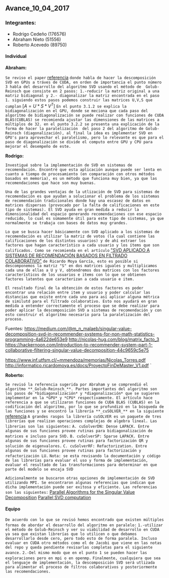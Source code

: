 ## Avance_10_04_2017



### Integrantes:


* Rodrigo Cedeño (176576)
* Abraham Nieto (51556)
* Roberto Acevedo (89750)


#### Individual

**Abraham:** 

`Se reviso el paper` [referencia](https://pdfs.semanticscholar.org/62c1/1a6f10ed2dd1c954297733e92641e7cd6fb9.pdf) `donde habla de hacer la descomposición SVD en GPUs a tráves de CUDA, en orden de importancia el punto número 3 habla del desarrollo del algoritmo SVD usando el método de  Golub-Reinsch que consiste en 2 pasos: 1.-reducir la matriz original a una matriz bidiagonal y 2.- diagonalizar la matriz encontrada en el paso 1. siguiendo estos pasos podemos construir las matrices U,V,S que cumplan` [$A=U*S*V^T$]
`En el punto 3.1.2 se explica la bidiagonalización en el GPU, donde se meciona que cada paso del algoritmo de bidiagonalización se puede realizar con funciones de CUDA BLAS(CUBLAS) se recomienda ajustar las dimensiones de las matrices a múltiplos de 32. en el punto 3.2.2 se presenta una explicación de la forma de hacer la paralelización  del paso 2 del algoritmo de Golub-Reinsch (diagonalización), al final la idea es implementar SVD en GPU's para aprovechar el paralelismo, pero lo relevante es que para el paso de diagonalización se divide el computo entre GPU y CPU para mejorar el desempeño de este.`    


**Rodrigo:**

`Investigué sobre la implementación de SVD en sistemas de recomendación. Encontré que esta aplicación aunque puede ser lenta en cuanto a tiempo de procesamiento (en comparación con otros métodos basados en memoria), es un método que funciona muy bien, ya que las recomendaciones que hace son muy buenas.`

`Una de las grandes ventajas de la utlización de SVD para sistemas de recomendación es que ayudan a solucionar el problema de los sistemas de recomendación tradicionales donde hay una escasez de datos en matrices dispersas (provocado por la falta de calificaciones en este tipo de sistemas). El SVD ayuda en gran medida a reducir la dimensionalidad del espacio generando recomendaciones con ese espacio reducido, lo cual es súmamente útil para este tipo de sistemas, ya que normalmente se trabaja con bases de datos muy grandes.`

`Lo que se busca hacer básicamente con SVD aplicado a los sistemas de recomendación es utilizar la matriz de votos (la cual contiene las calificaciones de los distintos usuarios) y de ahí extraer los factores que hagan característico a cada usuario y los ítems que son calificados. Como se recomienda en el artículo` ["SVD APLICADO A SISTEMAS DE RECOMENDACIÓN BASADOS EN FILTRADO COLABORATIVO"](http://informatico.ricardomoya.es/docs/ProyectoFinDeMaster_V1.pdf) `de Ricardo Moya García, esto es posible si descomponemos la matriz "S" en dos matrices iguales y multiplicamos cada una de ellas a U y V, obtendremos dos matrices con los factores característicos de los usuarios e items con lo que se obtienen factores latentes que caracterizan a cada usuario e item.`

`El resultado final de la obtención de estos factores es poder encontrar una relación entre item y usuario y poder calcular las distancias que existe entre cada uno para así aplicar alguna métrica de similutd para el filtrado colaborativo. Esto nos ayudará en gran medida a entender correctamente el proceso que se debe realizar para poder aplicar la descomposición SVD a sistemas de recomendación y con esto construir el algoritmo necesario para la paralelización del proceso.`

Fuentes:
<https://medium.com/@m_n_malaeb/singular-value-decomposition-svd-in-recommender-systems-for-non-math-statistics-programming-4a622de653e9>
<http://nicolas-hug.com/blog/matrix_facto_3>
<https://hackernoon.com/introduction-to-recommender-system-part-1-collaborative-filtering-singular-value-decomposition-44c9659c5e75>

<https://www.inf.utfsm.cl/~mmendoza/memorias/Nicolas_Torres.pdf>
<http://informatico.ricardomoya.es/docs/ProyectoFinDeMaster_V1.pdf>
`



**Roberto:**

`Se revisó la referencia sugerida por Abraham y se comprendió el algoritmo **_Golub-Reinsch_**. Partes importantes del algoritmo son los pasos de *bidiagonalización* y *diagonalización* que se sugieren implementar en la *GPU* y *CPU* respectivamente. El artículo hace referencia a que se utilizaron funciones de CUDA BLAS (CUBLAS) en la codificación del algoritmo, por lo que se profundizó en la búsqueda de las funciones y se encontró la librería **_cuSOLVER_** en la siguiente` [referencia](http://docs.nvidia.com/cuda/cusolver/index.html)
`A grandes rasgos la librería cuSOLVER es un paquete de tres librerías que realizan operaciones complejas de algebra lineal. Las librerias son las siguientes:`
`A. cuSolverDN: Dense LAPACK. Entre algunas de sus funciones provee rutinas para bidiagonalización de matrices e incluso para SVD.` 
`B. cuSolverSP: Sparse LAPACK. Entre algunas de sus funciones provee rutinas para factorización QR y solución de eigenvalores.`
`C. cuSolverRF: Refactorization. Entre algunas de sus funciones provee rutinas para factorización y refactorización LU.`
``Nota: se esta revisando la documentación y código de las librerías para evaluar el uso y forma de implementación, evaluar el resultado de las transformaciones para determinar en que parte del modelo se encaja SVD ``

`Adicionalmente se buscaron otras opciones de implementación de SVD utilizando MPI. Se encontraron algunas referencias que indican que dicha implementación puede ser exitosa y eficiente. Las referencias son las siguientes:`
[Parallel Algorithms for the Singular Value Decomposition](https://www.irisa.fr/sage/bernard/publis/SVD-Chapter06.pdf)
[Parallel SVD computation](https://dml.cz/bitstream/handle/10338.dmlcz/702748/PANM_15-2010-1_18.pdf)


#### Equipo

`De acuerdo con lo que se revisó hemos encontrado que existen múltiples formas de abordar el desarrollo del algoritmo en paralelo:` 
`1.-utilizar el método de Golub-Reinsch y ver su viabilidad de desarrollo en CUDA ya sea que existan librerías que lo utilicen o que debamos desarrollarlo desde cero, pero todo esto de forma paralela. Incluso evaluar en CUDA otro métodos como el de Jacobi que viene en las notas del repo y queda pendiente revisarlas completas para el siguiente avance.`
`2.-Del mismo modo que en el punto 1 se pueden hacer las exploraciones pero en mpi o en openmp.`
`Finalmente, cualquiera que sea el lenguaje de implementación, la descomposición SVD será utlizada para alimentar el proceso de filtros colaborativos y posteriormente las recomendaciones.`



